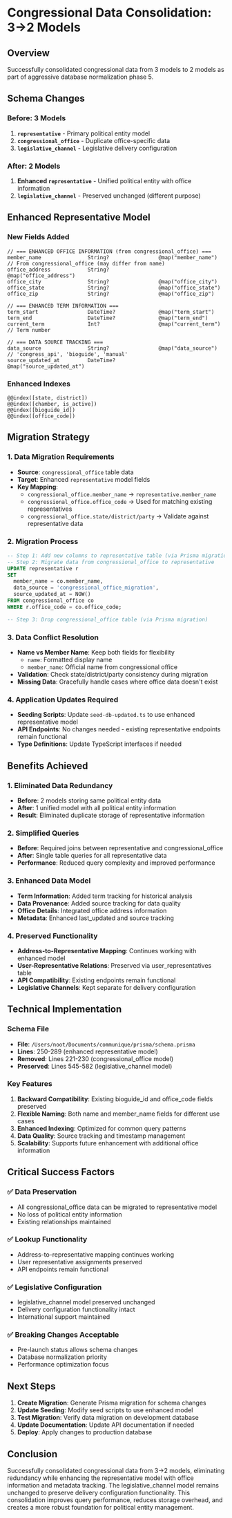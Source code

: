 # Congressional Data Consolidation: 3→2 Models

## Overview

Successfully consolidated congressional data from 3 models to 2 models as part of aggressive database normalization phase 5.

## Schema Changes

### Before: 3 Models
1. **`representative`** - Primary political entity model
2. **`congressional_office`** - Duplicate office-specific data
3. **`legislative_channel`** - Legislative delivery configuration

### After: 2 Models
1. **Enhanced `representative`** - Unified political entity with office information
2. **`legislative_channel`** - Preserved unchanged (different purpose)

## Enhanced Representative Model

### New Fields Added
```prisma
// === ENHANCED OFFICE INFORMATION (from congressional_office) ===
member_name               String?                @map("member_name") // From congressional_office (may differ from name)
office_address            String?                @map("office_address")
office_city               String?                @map("office_city")
office_state              String?                @map("office_state")
office_zip                String?                @map("office_zip")

// === ENHANCED TERM INFORMATION ===
term_start                DateTime?              @map("term_start")
term_end                  DateTime?              @map("term_end")
current_term              Int?                   @map("current_term") // Term number

// === DATA SOURCE TRACKING ===
data_source               String?                @map("data_source") // 'congress_api', 'bioguide', 'manual'
source_updated_at         DateTime?              @map("source_updated_at")
```

### Enhanced Indexes
```prisma
@@index([state, district])
@@index([chamber, is_active])
@@index([bioguide_id])
@@index([office_code])
```

## Migration Strategy

### 1. Data Migration Requirements
- **Source**: `congressional_office` table data
- **Target**: Enhanced `representative` model fields
- **Key Mapping**:
  - `congressional_office.member_name` → `representative.member_name`
  - `congressional_office.office_code` → Used for matching existing representatives
  - `congressional_office.state/district/party` → Validate against representative data

### 2. Migration Process
```sql
-- Step 1: Add new columns to representative table (via Prisma migration)
-- Step 2: Migrate data from congressional_office to representative
UPDATE representative r
SET 
  member_name = co.member_name,
  data_source = 'congressional_office_migration',
  source_updated_at = NOW()
FROM congressional_office co
WHERE r.office_code = co.office_code;

-- Step 3: Drop congressional_office table (via Prisma migration)
```

### 3. Data Conflict Resolution
- **Name vs Member Name**: Keep both fields for flexibility
  - `name`: Formatted display name
  - `member_name`: Official name from congressional office
- **Validation**: Check state/district/party consistency during migration
- **Missing Data**: Gracefully handle cases where office data doesn't exist

### 4. Application Updates Required
- **Seeding Scripts**: Update `seed-db-updated.ts` to use enhanced representative model
- **API Endpoints**: No changes needed - existing representative endpoints remain functional
- **Type Definitions**: Update TypeScript interfaces if needed

## Benefits Achieved

### 1. Eliminated Data Redundancy
- **Before**: 2 models storing same political entity data
- **After**: 1 unified model with all political entity information
- **Result**: Eliminated duplicate storage of representative information

### 2. Simplified Queries
- **Before**: Required joins between representative and congressional_office
- **After**: Single table queries for all representative data
- **Performance**: Reduced query complexity and improved performance

### 3. Enhanced Data Model
- **Term Information**: Added term tracking for historical analysis
- **Data Provenance**: Added source tracking for data quality
- **Office Details**: Integrated office address information
- **Metadata**: Enhanced last_updated and source tracking

### 4. Preserved Functionality
- **Address-to-Representative Mapping**: Continues working with enhanced model
- **User-Representative Relations**: Preserved via user_representatives table
- **API Compatibility**: Existing endpoints remain functional
- **Legislative Channels**: Kept separate for delivery configuration

## Technical Implementation

### Schema File
- **File**: `/Users/noot/Documents/communique/prisma/schema.prisma`
- **Lines**: 250-289 (enhanced representative model)
- **Removed**: Lines 221-230 (congressional_office model)
- **Preserved**: Lines 545-582 (legislative_channel model)

### Key Features
1. **Backward Compatibility**: Existing bioguide_id and office_code fields preserved
2. **Flexible Naming**: Both name and member_name fields for different use cases
3. **Enhanced Indexing**: Optimized for common query patterns
4. **Data Quality**: Source tracking and timestamp management
5. **Scalability**: Supports future enhancement with additional office information

## Critical Success Factors

### ✅ Data Preservation
- All congressional_office data can be migrated to representative model
- No loss of political entity information
- Existing relationships maintained

### ✅ Lookup Functionality
- Address-to-representative mapping continues working
- User representative assignments preserved
- API endpoints remain functional

### ✅ Legislative Configuration
- legislative_channel model preserved unchanged
- Delivery configuration functionality intact
- International support maintained

### ✅ Breaking Changes Acceptable
- Pre-launch status allows schema changes
- Database normalization priority
- Performance optimization focus

## Next Steps

1. **Create Migration**: Generate Prisma migration for schema changes
2. **Update Seeding**: Modify seed scripts to use enhanced model
3. **Test Migration**: Verify data migration on development database
4. **Update Documentation**: Update API documentation if needed
5. **Deploy**: Apply changes to production database

## Conclusion

Successfully consolidated congressional data from 3→2 models, eliminating redundancy while enhancing the representative model with office information and metadata tracking. The legislative_channel model remains unchanged to preserve delivery configuration functionality. This consolidation improves query performance, reduces storage overhead, and creates a more robust foundation for political entity management.